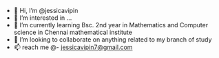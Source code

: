 - 👋 Hi, I’m @jessicavipin
- 👀 I’m interested in ...
- 🌱 I’m currently learning Bsc. 2nd year in Mathematics and Computer science in Chennai mathematical institute
- 💞️ I’m looking to collaborate on anything related to my branch of study
- 📫 reach me @- jessicavipin7@gmail.com

<!---
jessicavipin/jessicavipin is a ✨ special ✨ repository because its `README.md` (this file) appears on your GitHub profile.
You can click the Preview link to take a look at your changes.
--->
